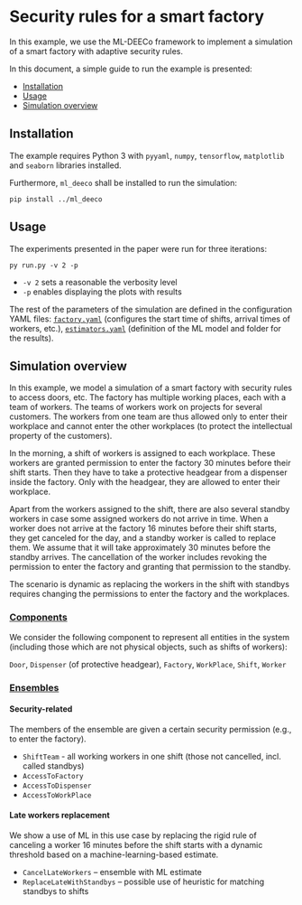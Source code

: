# Security rules for a smart factory

In this example, we use the ML-DEECo framework to implement a simulation of a smart factory with adaptive security rules. 

In this document, a simple guide to run the example is presented:

- [Installation](#installation)
- [Usage](#usage)
- [Simulation overview](#simulation-overview)

## Installation

The example requires Python 3 with `pyyaml`, `numpy`, `tensorflow`, `matplotlib` and `seaborn` libraries installed.

Furthermore, `ml_deeco` shall be installed to run the simulation:

```
pip install ../ml_deeco
```

## Usage

The experiments presented in the paper were run for three iterations:

```
py run.py -v 2 -p
```

* `-v 2` sets a reasonable the verbosity level
* `-p` enables displaying the plots with results

The rest of the parameters of the simulation are defined in the configuration YAML files: [`factory.yaml`](experiments/factory.yaml) (configures the start time of shifts, arrival times of workers, etc.), [`estimators.yaml`](experiments/estimators.yaml) (definition of the ML model and folder for the results). 

## Simulation overview

In this example, we model a simulation of a smart factory with security rules to access doors, etc. The factory has multiple working places, each with a team of workers. The teams of workers work on projects for several customers. The workers from one team are thus allowed only to enter their workplace and cannot enter the other workplaces (to protect the intellectual property of the customers).

In the morning, a shift of workers is assigned to each workplace. These workers are granted permission to enter the factory 30 minutes before their shift starts. Then they have to take a protective headgear from a dispenser inside the factory. Only with the headgear, they are allowed to enter their workplace.

Apart from the workers assigned to the shift, there are also several standby workers in case some assigned workers do not arrive in time. When a worker does not arrive at the factory 16 minutes before their shift starts, they get canceled for the day, and a standby worker is called to replace them. We assume that it will take approximately 30 minutes before the standby arrives. The cancellation of the worker includes revoking the permission to enter the factory and granting that permission to the standby.

The scenario is dynamic as replacing the workers in the shift with standbys requires changing the permissions to enter the factory and the workplaces.

### [Components](components.py)

We consider the following component to represent all entities in the system (including those which are not physical objects, such as shifts of workers):

`Door`, `Dispenser` (of protective headgear), `Factory`, `WorkPlace`, `Shift`, `Worker`

### [Ensembles](ensembles.py)

#### Security-related

The members of the ensemble are given a certain security permission (e.g., to enter the factory).

* `ShiftTeam` - all working workers in one shift (those not cancelled, incl. called standbys)
* `AccessToFactory`
* `AccessToDispenser`
* `AccessToWorkPlace`

#### Late workers replacement

We show a use of ML in this use case by replacing the rigid rule of canceling a worker 16 minutes before the shift starts with a dynamic threshold based on a machine-learning-based estimate.

* `CancelLateWorkers` &ndash; ensemble with ML estimate
* `ReplaceLateWithStandbys` &ndash; possible use of heuristic for matching standbys to shifts
